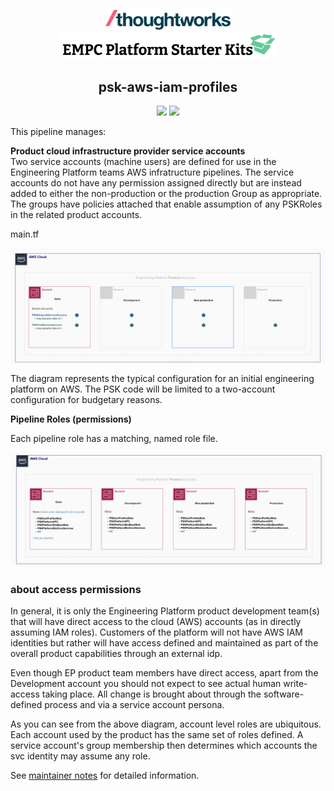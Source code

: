 <div align="center">
	<p>
	<img alt="Thoughtworks Logo" src="https://raw.githubusercontent.com/ThoughtWorks-DPS/static/master/thoughtworks_flamingo_wave.png?sanitize=true" width=200 /><br />
	<img alt="DPS Title" src="https://raw.githubusercontent.com/ThoughtWorks-DPS/static/master/EMPCPlatformStarterKitsImage.png?sanitize=true" width=350/><br />
	<h2>psk-aws-iam-profiles</h2>
	<a href="https://opensource.org/licenses/MIT"><img src="https://img.shields.io/github/license/ThoughtWorks-DPS/psk-aws-iam-profiles"></a> <a href="https://aws.amazon.com"><img src="https://img.shields.io/badge/-deployed-blank.svg?style=social&logo=amazon"></a>
	</p>
</div>

This pipeline manages:  

**Product cloud infrastructure provider service accounts**  
Two service accounts (machine users) are defined for use in the Engineering Platform teams AWS infratructure pipelines. The service accounts do not have any permission assigned directly but are instead added to either the non-production or the production Group as appropriate. The groups have policies attached that enable assumption of any PSKRoles in the related product accounts.  

main.tf  

<div align="center">
	<img alt="architecture1.png" src="https://github.com/ThoughtWorks-DPS/psk-aws-iam-profiles/raw/main/doc/architecture1.png" width=800 />
</div>

The diagram represents the typical configuration for an initial engineering platform on AWS. The PSK code will be limited to a two-account configuration for budgetary reasons.  

**Pipeline Roles (permissions)**  

Each pipeline role has a matching, named role file.  

<div align="center">
	<img alt="architecture2.png" src="https://github.com/ThoughtWorks-DPS/psk-aws-iam-profiles/raw/main/doc/architecture2.png" width=800 />
</div>

### about access permissions  

In general, it is only the Engineering Platform product development team(s) that will have direct access to the cloud (AWS) accounts (as in directly assuming IAM roles). Customers of the platform will not have AWS IAM identities but rather will have access defined and maintained as part of the overall product capabilities through an external idp.  

Even though EP product team members have direct access, apart from the Development account you should not expect to see actual human write-access taking place. All change is brought about through the software-defined process and via a service account persona.  

As you can see from the above diagram, account level roles are ubiquitous. Each account used by the product has the same set of roles defined. A service account's group membership then determines which accounts the svc identity may assume any role.  

See [maintainer notes](doc/maintainer_notes.md) for detailed information.
